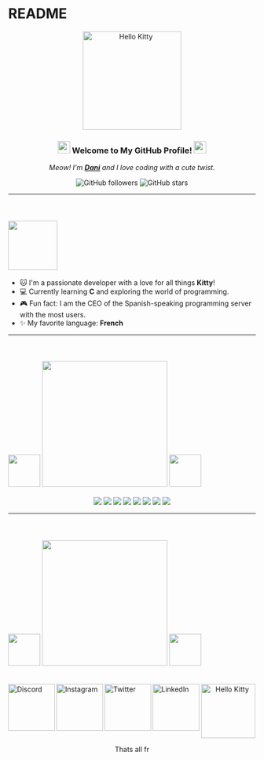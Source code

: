 # README
<div align="center">
  <img src="https://i.imgur.com/OQCmB2H.gif" alt="Hello Kitty" width="200">
  
  ### <img src="https://i.imgur.com/AQgQu4o.png" width="25px"> Welcome to My GitHub Profile! <img src="https://i.imgur.com/AQgQu4o.png" width="25px">
  
  *Meow! I'm **[Dani](https://github.com/tu-usuario)** and I love coding with a cute twist.* 
  
  ![GitHub followers](https://img.shields.io/github/followers/tu-usuario?style=social)
  ![GitHub stars](https://img.shields.io/github/stars/tu-usuario?style=social)
</div>

---
<br>

### <img src="https://i.imgur.com/vTJWPYB.gif" width="100px">

- 🐱 I'm a passionate developer with a love for all things **Kitty**!
- 💻 Currently learning **C** and exploring the world of programming.
- 🎮 Fun fact: I am the CEO of the Spanish-speaking programming server with the most users.
- ✨ My favorite language: **French**

---
<br>

### <img src="https://i.imgur.com/UaGhdXK.png" width="65px"> <img src="https://i.imgur.com/XdLsnUP.png" width="255px"> <img src="https://i.imgur.com/UaGhdXK.png" width="65px">
<p align="center">
  <img src="https://img.shields.io/badge/-JavaScript-9fc3e3?style=for-the-badge&logo=javascript&logoColor=F7DF1E&labelColor=000000">
  <img src="https://img.shields.io/badge/-Node.js-9fc3e3?style=for-the-badge&logo=node.js&logoColor=339933&labelColor=000000">
  <img src="https://img.shields.io/badge/-HTML5-9fc3e3?style=for-the-badge&logo=html5&logoColor=E34F26&labelColor=000000">
  <img src="https://img.shields.io/badge/-CSS3-9fc3e3?style=for-the-badge&logo=css3&logoColor=1572B6&labelColor=000000">
  <img src="https://img.shields.io/badge/Java-9fc3e3?style=for-the-badge&logo=openjdk&logoColor=white&labelColor=000000">
  <img src="https://img.shields.io/badge/-Figma-9fc3e3?style=for-the-badge&logo=figma&logoColor=F24E1E&labelColor=000000">
  <img src="https://img.shields.io/badge/-Grid-9fc3e3?style=for-the-badge&logo=css3&logoColor=1572B6&labelColor=000000">
  <img src="https://img.shields.io/badge/-Flexbox-9fc3e3?style=for-the-badge&logo=css3&logoColor=1572B6&labelColor=000000">
</p>

---
<br>

### <img src="https://i.imgur.com/3MSX36R.png" width="65px">  <img src="https://i.imgur.com/v8EDtAT.png" width="255"> <img src="https://i.imgur.com/3MSX36R.png" width="65px">
<br>

<a href="https://discord.gg/programacion">
 <img align="left" alt="Discord" width="95" height="95" src="https://upload.wikimedia.org/wikipedia/commons/thumb/b/b2/Discord_code.png/640px-Discord_code.png" />
</a>
<a href="https://instagram.com/tu-usuario">
 <img align="left" alt="Instagram" width="95" height="95" src="https://upload.wikimedia.org/wikipedia/commons/thumb/9/95/Instagram_logo_2022.svg/640px-Instagram_logo_2022.svg.png" />
</a>
<a href="https://twitter.com/tu-usuario">
 <img align="left" alt="Twitter" width="95" height="95" src="https://upload.wikimedia.org/wikipedia/commons/thumb/6/6f/Logo_of_Twitter.svg/640px-Logo_of_Twitter.svg.png" />
</a>
<a href="https://linkedin.com/in/tu-usuario">
 <img align="left" alt="LinkedIn" width="95" height="95" src="https://upload.wikimedia.org/wikipedia/commons/thumb/7/7e/LinkedIn_PNG16.png/640px-LinkedIn_PNG16.png" />
</a>

<div align="center">
  <img src="https://media.tenor.com/1cw2Ydij5ZoAAAAi/sanrio.gif" alt="Hello Kitty" width="110">
  <p>Thats all fr</p>
</div>
